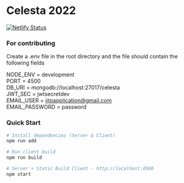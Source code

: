 # Celesta 2022
[![Netlify Status](https://api.netlify.com/api/v1/badges/b07da026-7a2b-45a5-90e3-2cf244033806/deploy-status)](https://app.netlify.com/sites/celesta2022/deploys)

### For contributing
Create a .env file in the root directory and the file should contain the following fields

NODE_ENV = development<br>
PORT = 4500<br>
DB_URI = mongodb://localhost:27017/celesta<br>
JWT_SEC = jwtsecretdev<br>
EMAIL_USER = iitpapplication@gmail.com<br>
EMAIL_PASSWORD = password<br>


### Quick Start

```bash
# Install dependencies (Server & Client)
npm run add

# Run client build
npm run build

# Server + Static Build Client - http://localhost:4500
npm start
```
